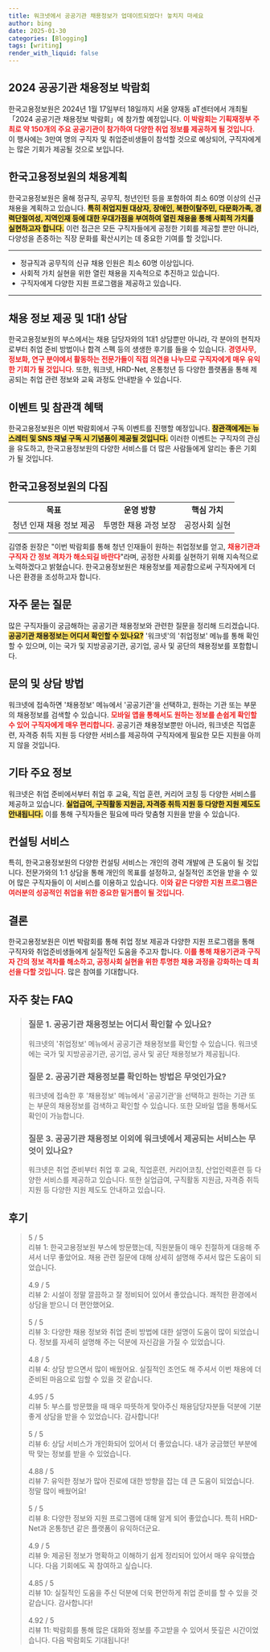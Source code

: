 ```yaml
---
title: 워크넷에서 공공기관 채용정보가 업데이트되었다! 놓치지 마세요
author: bing
date: 2025-01-30
categories: [Blogging]
tags: [writing]
render_with_liquid: false
---
```



<h2 id='2024_공공기관_채용정보_박람회'>2024 공공기관 채용정보 박람회</h2>

<p>한국고용정보원은 2024년 1월 17일부터 18일까지 서울 양재동 aT센터에서 개최될 「2024 공공기관 채용정보 박람회」에 참가할 예정입니다. <b><span style="color: #ee2323;">이 박람회는 기획재정부 주최로 약 150개의 주요 공공기관이 참가하여 다양한 취업 정보를 제공하게 될 것입니다.</span></b> 이 행사에는 3만여 명의 구직자 및 취업준비생들이 참석할 것으로 예상되어, 구직자에게는 많은 기회가 제공될 것으로 보입니다. </p>

<h2 id='한국고용정보원_채용계획'>한국고용정보원의 채용계획</h2>

<p>한국고용정보원은 올해 정규직, 공무직, 청년인턴 등을 포함하여 최소 60명 이상의 신규 채용을 계획하고 있습니다. <b><span style="background-color: #ffe066;">특히 취업지원 대상자, 장애인, 북한이탈주민, 다문화가족, 경력단절여성, 지역인재 등에 대한 우대가점을 부여하여 열린 채용을 통해 사회적 가치를 실현하고자 합니다.</span></b> 이런 접근은 모든 구직자들에게 공정한 기회를 제공할 뿐만 아니라, 다양성을 존중하는 직장 문화를 확산시키는 데 중요한 기여를 할 것입니다.</p>

<hr />

<ul>
    <li>정규직과 공무직의 신규 채용 인원은 최소 60명 이상입니다.</li>
    <li>사회적 가치 실현을 위한 열린 채용을 지속적으로 추진하고 있습니다.</li>
    <li>구직자에게 다양한 지원 프로그램을 제공하고 있습니다.</li>
</ul>

<hr />

<h2 id='채용_정보_제공_및_상담'>채용 정보 제공 및 1대1 상담</h2>

<p>한국고용정보원의 부스에서는 채용 담당자와의 1대1 상담뿐만 아니라, 각 분야의 현직자로부터 취업 준비 방법이나 합격 스펙 등의 생생한 후기를 들을 수 있습니다. <b><span style="color: #ee2323;">경영사무, 정보화, 연구 분야에서 활동하는 전문가들이 직접 의견을 나누므로 구직자에게 매우 유익한 기회가 될 것입니다.</span></b> 또한, 워크넷, HRD-Net, 온통청년 등 다양한 플랫폼을 통해 제공되는 취업 관련 정보와 교육 과정도 안내받을 수 있습니다.</p>

<h2 id='이벤트_참관객_혜택'>이벤트 및 참관객 혜택</h2>

<p>한국고용정보원은 이번 박람회에서 구독 이벤트를 진행할 예정입니다. <b><span style="background-color: #ffe066;">참관객에게는 뉴스레터 및 SNS 채널 구독 시 기념품이 제공될 것입니다.</span></b> 이러한 이벤트는 구직자의 관심을 유도하고, 한국고용정보원의 다양한 서비스를 더 많은 사람들에게 알리는 좋은 기회가 될 것입니다.</p>

<h2 id='한국고용정보원_다짐'>한국고용정보원의 다짐</h2>

<table>
    <tr>
        <td style="text-align: center; height: 17px;"><b>목표</b></td>
        <td style="text-align: center; height: 17px;"><b>운영 방향</b></td>
        <td style="text-align: center; height: 17px;"><b>핵심 가치</b></td>
    </tr>
    <tr>
        <td style="text-align: center; height: 17px;">청년 인재 채용 정보 제공</td>
        <td style="text-align: center; height: 17px;">투명한 채용 과정 보장</td>
        <td style="text-align: center; height: 17px;">공정사회 실현</td>
    </tr>
</table>

<p>김영중 원장은 "이번 박람회를 통해 청년 인재들이 원하는 취업정보를 얻고, <b><span style="color: #ee2323;">채용기관과 구직자 간 정보 격차가 해소되길 바란다</span></b>"라며, 공정한 사회를 실현하기 위해 지속적으로 노력하겠다고 밝혔습니다. 한국고용정보원은 채용정보를 제공함으로써 구직자에게 더 나은 환경을 조성하고자 합니다.</p>

<h2 id='자주_묻는_질문'>자주 묻는 질문</h2>

<p>많은 구직자들이 궁금해하는 공공기관 채용정보와 관련한 질문을 정리해 드리겠습니다. <b><span style="background-color: #ffe066;">공공기관 채용정보는 어디서 확인할 수 있나요?</span></b> '워크넷'의 '취업정보' 메뉴를 통해 확인할 수 있으며, 이는 국가 및 지방공공기관, 공기업, 공사 및 공단의 채용정보를 포함합니다.</p>

<h2 id='문의_및_상담_방법'>문의 및 상담 방법</h2>

<p>워크넷에 접속하면 '채용정보' 메뉴에서 '공공기관'을 선택하고, 원하는 기관 또는 부문의 채용정보를 검색할 수 있습니다. <b><span style="color: #ee2323;">모바일 앱을 통해서도 원하는 정보를 손쉽게 확인할 수 있어 구직자에게 매우 편리합니다.</span></b> 공공기관 채용정보뿐만 아니라, 워크넷은 직업훈련, 자격증 취득 지원 등 다양한 서비스를 제공하여 구직자에게 필요한 모든 지원을 아끼지 않을 것입니다.</p>

<h2 id='기타_주요_정보'>기타 주요 정보</h2>

<p>워크넷은 취업 준비에서부터 취업 후 교육, 직업 훈련, 커리어 코칭 등 다양한 서비스를 제공하고 있습니다. <b><span style="background-color: #ffe066;">실업급여, 구직활동 지원금, 자격증 취득 지원 등 다양한 지원 제도도 안내됩니다.</span></b> 이를 통해 구직자들은 필요에 따라 맞춤형 지원을 받을 수 있습니다.</p>

<h2 id='컨설팅_서비스'>컨설팅 서비스</h2>

<p>특히, 한국고용정보원의 다양한 컨설팅 서비스는 개인의 경력 개발에 큰 도움이 될 것입니다. 전문가와의 1:1 상담을 통해 개인의 목표를 설정하고, 실질적인 조언을 받을 수 있어 많은 구직자들이 이 서비스를 이용하고 있습니다. <b><span style="color: #ee2323;">이와 같은 다양한 지원 프로그램은 여러분의 성공적인 취업을 위한 중요한 밑거름이 될 것입니다.</span></b></p>

<h2 id='결론'>결론</h2>

<p>한국고용정보원은 이번 박람회를 통해 취업 정보 제공과 다양한 지원 프로그램을 통해 구직자와 취업준비생들에게 실질적인 도움을 주고자 합니다. <b><span style="color: #ee2323;">이를 통해 채용기관과 구직자 간의 정보 격차를 해소하고, 공정사회 실현을 위한 투명한 채용 과정을 강화하는 데 최선을 다할 것입니다.</span></b> 많은 참여를 기대합니다.</p>


<h2 id='자주_찾는_FAQ'>자주 찾는 FAQ</h2>
<div itemscope="" itemtype="https://schema.org/FAQPage"> 
<blockquote> 
<div itemscope="" itemprop="mainEntity" itemtype="https://schema.org/Question"> 
<h3 itemprop="name">질문 1. 공공기관 채용정보는 어디서 확인할 수 있나요?</h3> 
<div itemscope="" itemprop="acceptedAnswer" itemtype="https://schema.org/Answer"> 
<span itemprop="text"> 
<p>워크넷의 '취업정보' 메뉴에서 공공기관 채용정보를 확인할 수 있습니다. 워크넷에는 국가 및 지방공공기관, 공기업, 공사 및 공단 채용정보가 제공됩니다.</p> 
</span> 
</div> 
</div> 

<div itemscope="" itemprop="mainEntity" itemtype="https://schema.org/Question"> 
<h3 itemprop="name">질문 2. 공공기관 채용정보를 확인하는 방법은 무엇인가요?</h3> 
<div itemscope="" itemprop="acceptedAnswer" itemtype="https://schema.org/Answer"> 
<span itemprop="text"> 
<p>워크넷에 접속한 후 '채용정보' 메뉴에서 '공공기관'을 선택하고 원하는 기관 또는 부문의 채용정보를 검색하고 확인할 수 있습니다. 또한 모바일 앱을 통해서도 확인이 가능합니다.</p> 
</span> 
</div> 
</div> 

<div itemscope="" itemprop="mainEntity" itemtype="https://schema.org/Question"> 
<h3 itemprop="name">질문 3. 공공기관 채용정보 이외에 워크넷에서 제공되는 서비스는 무엇이 있나요?</h3> 
<div itemscope="" itemprop="acceptedAnswer" itemtype="https://schema.org/Answer"> 
<span itemprop="text"> 
<p>워크넷은 취업 준비부터 취업 후 교육, 직업훈련, 커리어코칭, 산업인력훈련 등 다양한 서비스를 제공하고 있습니다. 또한 실업급여, 구직활동 지원금, 자격증 취득 지원 등 다양한 지원 제도도 안내하고 있습니다.</p> 
</span> 
</div> 
</div> 
</blockquote> 
</div>
<h2 id='후기'>후기</h2>
<div itemscope itemtype="https://schema.org/Product">
  <blockquote>
  <div itemprop="review" itemscope itemtype="https://schema.org/Review">
      <div itemprop="reviewRating" itemscope itemtype="https://schema.org/Rating"> <span itemprop="ratingValue">5</span> / <span itemprop="bestRating">5</span> </div>
      <span itemprop="reviewBody">리뷰 1: 한국고용정보원 부스에 방문했는데, 직원분들이 매우 친절하게 대응해 주셔서 너무 좋았어요. 채용 관련 질문에 대해 상세히 설명해 주셔서 많은 도움이 되었습니다.</span>
  </div>
  <br>
  <div itemprop="review" itemscope itemtype="https://schema.org/Review">
      <div itemprop="reviewRating" itemscope itemtype="https://schema.org/Rating"> <span itemprop="ratingValue">4.9</span> / <span itemprop="bestRating">5</span> </div>
      <span itemprop="reviewBody">리뷰 2: 시설이 정말 깔끔하고 잘 정비되어 있어서 좋았습니다. 쾌적한 환경에서 상담을 받으니 더 편안했어요.</span>
  </div>
  <br>
  <div itemprop="review" itemscope itemtype="https://schema.org/Review">
      <div itemprop="reviewRating" itemscope itemtype="https://schema.org/Rating"> <span itemprop="ratingValue">5</span> / <span itemprop="bestRating">5</span> </div>
      <span itemprop="reviewBody">리뷰 3: 다양한 채용 정보와 취업 준비 방법에 대한 설명이 도움이 많이 되었습니다. 정보를 자세히 설명해 주는 덕분에 자신감을 가질 수 있었습니다.</span>
  </div>
  <br>
  <div itemprop="review" itemscope itemtype="https://schema.org/Review">
      <div itemprop="reviewRating" itemscope itemtype="https://schema.org/Rating"> <span itemprop="ratingValue">4.8</span> / <span itemprop="bestRating">5</span> </div>
      <span itemprop="reviewBody">리뷰 4: 상담 받으면서 많이 배웠어요. 실질적인 조언도 해 주셔서 이번 채용에 더 준비된 마음으로 임할 수 있을 것 같습니다.</span>
  </div>
  <br>
  <div itemprop="review" itemscope itemtype="https://schema.org/Review">
      <div itemprop="reviewRating" itemscope itemtype="https://schema.org/Rating"> <span itemprop="ratingValue">4.95</span> / <span itemprop="bestRating">5</span> </div>
      <span itemprop="reviewBody">리뷰 5: 부스를 방문했을 때 매우 따뜻하게 맞아주신 채용담당자분들 덕분에 기분 좋게 상담을 받을 수 있었습니다. 감사합니다!</span>
  </div>
  <br>
  <div itemprop="review" itemscope itemtype="https://schema.org/Review">
      <div itemprop="reviewRating" itemscope itemtype="https://schema.org/Rating"> <span itemprop="ratingValue">5</span> / <span itemprop="bestRating">5</span> </div>
      <span itemprop="reviewBody">리뷰 6: 상담 서비스가 개인화되어 있어서 더 좋았습니다. 내가 궁금했던 부분에 딱 맞는 정보를 받을 수 있었습니다.</span>
  </div>
  <br>
  <div itemprop="review" itemscope itemtype="https://schema.org/Review">
      <div itemprop="reviewRating" itemscope itemtype="https://schema.org/Rating"> <span itemprop="ratingValue">4.88</span> / <span itemprop="bestRating">5</span> </div>
      <span itemprop="reviewBody">리뷰 7: 유익한 정보가 많아 진로에 대한 방향을 잡는 데 큰 도움이 되었습니다. 정말 많이 배웠어요!</span>
  </div>
  <br>
  <div itemprop="review" itemscope itemtype="https://schema.org/Review">
      <div itemprop="reviewRating" itemscope itemtype="https://schema.org/Rating"> <span itemprop="ratingValue">5</span> / <span itemprop="bestRating">5</span> </div>
      <span itemprop="reviewBody">리뷰 8: 다양한 정보와 지원 프로그램에 대해 알게 되어 좋았습니다. 특히 HRD-Net과 온통청년 같은 플랫폼이 유익하더군요.</span>
  </div>
  <br>
  <div itemprop="review" itemscope itemtype="https://schema.org/Review">
      <div itemprop="reviewRating" itemscope itemtype="https://schema.org/Rating"> <span itemprop="ratingValue">4.9</span> / <span itemprop="bestRating">5</span> </div>
      <span itemprop="reviewBody">리뷰 9: 제공된 정보가 명확하고 이해하기 쉽게 정리되어 있어서 매우 유익했습니다. 다음 기회에도 꼭 참여하고 싶습니다.</span>
  </div>
  <br>
  <div itemprop="review" itemscope itemtype="https://schema.org/Review">
      <div itemprop="reviewRating" itemscope itemtype="https://schema.org/Rating"> <span itemprop="ratingValue">4.85</span> / <span itemprop="bestRating">5</span> </div>
      <span itemprop="reviewBody">리뷰 10: 실질적인 도움을 주신 덕분에 더욱 편안하게 취업 준비를 할 수 있을 것 같습니다. 감사합니다!</span>
  </div>
  <br>
  <div itemprop="review" itemscope itemtype="https://schema.org/Review">
      <div itemprop="reviewRating" itemscope itemtype="https://schema.org/Rating"> <span itemprop="ratingValue">4.92</span> / <span itemprop="bestRating">5</span> </div>
      <span itemprop="reviewBody">리뷰 11: 박람회를 통해 많은 대화와 정보를 주고받을 수 있어서 뜻깊은 시간이었습니다. 다음 박람회도 기대됩니다!</span>
  </div>
  </blockquote>
</div>
